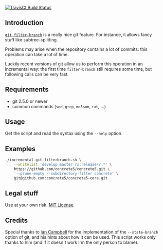 [![TravisCI Build Status](https://travis-ci.org/mlocati/incremental-git-filter-branch.svg?branch=master)](https://travis-ci.org/mlocati/incremental-git-filter-branch)

## Introduction

[`git filter-branch`](https://git-scm.com/docs/git-filter-branch) is a really nice git feature.
For instance, it allows fancy stuff like subtree-splitting.

Problems may arise when the repository contains a lot of commits: this operation can take a lot of time.

Luckily recent versions of git allow us to perform this operation in an incremental way:
the first time `filter-branch` still requires some time, but following calls can be very fast.


## Requirements

- git 2.5.0 or newer
- common commands (`sed`, `grep`, `md5sum`, `cut`, ...)


## Usage

Get the script and read the syntax using the `--help` option.


## Examples

```sh
./incremental-git-filterbranch.sh \
    --whitelist 'develop master rx:release\/.*' \
    https://github.com/concrete5/concrete5.git \
    '--prune-empty --subdirectory-filter concrete' \
    git@github.com:concrete5/concrete5-core.git
```


## Legal stuff

Use at your own risk.
[MIT License](https://github.com/mlocati/incremental-git-filter-branch/blob/master/LICENSE).


## Credits

Special thanks to [Ian Campbell](https://github.com/ijc) for the implementation of the `--state-branch` option of git,
and his hints about how it can be used.
This script works only thanks to him (and if it doesn't work I'm the only person to blame).
